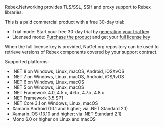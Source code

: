 Rebex.Networking provides TLS/SSL, SSH and proxy support to Rebex libraries.

This is a paid commercial product with a free 30-day trial:

- Trial mode: Start your free 30-day trial by [generating your trial key](https://www.rebex.net/support/trial-key.aspx)
- Licensed mode: [Purchase the product](https://www.rebex.net/shop/) and get your [full license key](https://www.rebex.net/protected/nuget)

When the full license key is provided, NuGet.org repository can be used to retrieve versions of Rebex components covered by your support contract.

Supported platforms:

- .NET 8 on Windows, Linux, macOS, Android, iOS/tvOS
- .NET 7 on Windows, Linux, macOS, Android, iOS/tvOS
- .NET 6 on Windows, Linux, macOS
- .NET 5 on Windows, Linux, macOS
- .NET Framework 4.0, 4.5.x, 4.6.x, 4.7.x, 4.8.x
- .NET Framework 3.5 SP1
- .NET Core 3.1 on Windows, Linux, macOS
- Xamarin.Android (10.1 and higher; via .NET Standard 2.1)
- Xamarin.iOS (13.10 and higher; via .NET Standard 2.1)
- Mono 6.0 or higher on Linux and macOS

